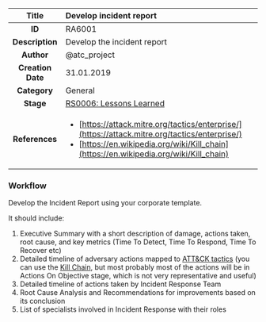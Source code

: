| Title                       | Develop incident report         |
|:---------------------------:|:--------------------|
| **ID**                      | RA6001            |
| **Description**             | Develop the incident report   |
| **Author**                  | @atc_project        |
| **Creation Date**           | 31.01.2019 |
| **Category**                | General      |
| **Stage**                   |[RS0006: Lessons Learned](../Response_Stages/RS0006.md)| 
| **References** |<ul><li>[https://attack.mitre.org/tactics/enterprise/](https://attack.mitre.org/tactics/enterprise/)</li><li>[https://en.wikipedia.org/wiki/Kill_chain](https://en.wikipedia.org/wiki/Kill_chain)</li></ul>|

### Workflow

Develop the Incident Report using your corporate template.  

It should include:  

1. Executive Summary with a short description of damage, actions taken, root cause, and key metrics (Time To Detect, Time To Respond, Time To Recover etc)  
2. Detailed timeline of adversary actions mapped to [ATT&CK tactics](https://attack.mitre.org/tactics/enterprise/) (you can use the [Kill Chain](https://en.wikipedia.org/wiki/Kill_chain), but most probably most of the actions will be in Actions On Objective stage, which is not very representative and useful)  
3. Detailed timeline of actions taken by Incident Response Team  
4. Root Cause Analysis and Recommendations for improvements based on its conclusion  
5. List of specialists involved in Incident Response with their roles  

